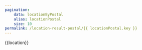 ```yaml
---
pagination:
    data: locationByPostal
    alias: locationPostal
    size: 10
permalink: /location-result-postal/{{ locationPostal.key }}
---
```


{{location}}